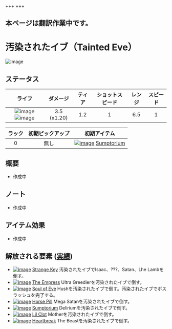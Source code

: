 +++
+++

## 本ページは翻訳作業中です。

 # 汚染されたイブ（Tainted Eve）
 ![image](/image/Characters/Tainted_Eve.png) 

ステータス
-------

|ライフ|ダメージ|ティア|ショットスピード|レンジ|スピード|
|:----:|:---:|:---:|:---:|:---:|:---:|
|![image](/image/characters/r-heart.png) ![image](/image/characters/r-heart.png)|3.5 (x1.20)|1.2|1|6.5|1|

|ラック|初期ピックアップ|初期アイテム|
|:--:|:--:|:--:|
|0|無し|[![image](/image/Sumptorium.png)](/wiki/Sumptorium "Sumptorium") [Sumptorium](/wiki/Sumptorium "Sumptorium")|

概要
-------

* 作成中

ノート
-------

* 作成中

アイテム効果
-------------------

* 作成中


解放される要素 ([実績](/wiki/Achievements "Achievements"))
--------------------------------------------------------------

* [![image](/image/achievements/Strange_Key.png)](/wiki/Strange_Key "Strange Key") [Strange Key](/wiki/Strange_Key "Strange Key") 汚染されたイブでIsaac、???、Satan、Lhe Lambを倒す。
* [![image](/image/achievements/The_Empress.png)](/wiki/The_Empress "The Empress") [The Empress](/wiki/The_Empress "The Empress") Ultra Greedierを汚染されたイブで倒す。
* [![image](/image/achievements/Soul_of_Eve.png)](/wiki/Soul_of_Eve "Soul of Eve") [Soul of Eve](/wiki/Soul_of_Eve "Soul of Eve") Hushを汚染されたイブで倒す。汚染されたイブでボスラッシュを完了する。
* [![image](/image/achievements/Horse_Pill.png)](/wiki/Horse_Pill "Horse Pill") [Horse Pill](/wiki/Horse_Pill "Horse Pill") Mega Satanを汚染されたイブで倒す。
* [![image](/image/achievements/Sumptorium.png)](/wiki/Sumptorium "Sumptorium") [Sumptorium](/wiki/Sumptorium "Sumptorium") Deliriumを汚染されたイブで倒す。
* [![image](/image/achievements/Lil_Clot.png)](/wiki/Lil_Clot "Lil Clot") [Lil Clot](/wiki/Lil_Clot "Lil Clot") Motherを汚染されたイブで倒す。
* [![image](/image/achievements/Heartbreak.png)](/wiki/Heartbreak "Heartbreak") [Heartbreak](/wiki/Heartbreak "Heartbreak") The Beastを汚染されたイブで倒す。